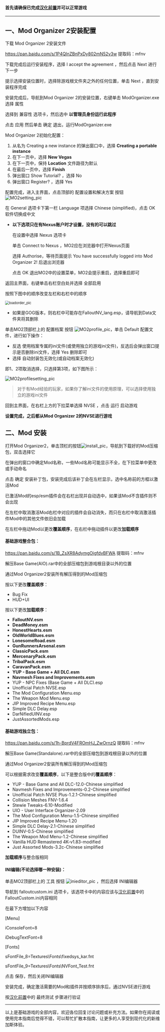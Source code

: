<h4>首先请确保已完成<a href='https://github.com/feelbetterhua/nvguideline_cn/blob/master/md/utilities.md' title='汉化前置'>汉化前置</a>并可以正常游戏</h4>
<hr />
<h2>一、Mod Organizer 2安装配置</h2>
<p>下载 Mod Organizer 2安装文件</p>
<p><a href='https://pan.baidu.com/s/1P4QlnZBnPxDy802mN52v3w' target='_blank' class='url'>https://pan.baidu.com/s/1P4QlnZBnPxDy802mN52v3w</a> 提取码：mfnv </p>
<p>下载完成后运行安装程序，选择 I accept the agreement ，然后点击 Next 进行下一步</p>
<p>提示选择安装位置时，选择除游戏根文件夹之外的任何位置，单击 Next ，直到安装程序完成</p>
<p>安装完成后，导航到Mod Organizer 2的安装位置，右键单击 ModOrganizer.exe 选择 属性</p>
<p>选择到 兼容性 选项卡，然后选中 <strong>以管理员身份运行此程序</strong></p>
<p>点击 应用 然后单击 确定 退出，运行ModOrganizer.exe</p>
<p>Mod Organizer 2初始化配置：</p>
<ol>
<li>从名为 Creating a new instance 的弹出窗口中，选择 <strong>Creating a portable instance</strong></li>
<li>在下一页中，选择 <strong>New Vegas</strong></li>
<li>在下一页中，保持 <strong>Location</strong> 文件路径为默认</li>
<li>在最后一页中，选择 <strong>Finish</strong></li>
<li>弹出窗口 Show Tutorial? ，选择 No</li>
<li>弹出窗口 Register? ，选择 Yes</li>

</ol>
<p>配置完成，进入主界面，点击顶部的 配置设置和解决方案 按钮 <img src="https://s1.ax1x.com/2020/07/23/UOXh7T.jpg" referrerpolicy="no-referrer" alt="MO2setting_pic" title="MO2setting_pic"></p>
<p>在 General 选项卡下第一栏 Language 项选择 Chinese (simplified)，点击 OK 软件切换成中文</p>
<ul>
<li><p><strong>以下选项只在有Nexus账户时才设置，没有的可以跳过</strong></p>
<p>在设置中选择 Nexus 选项卡</p>
<p>单击 Connect to Nexus ，MO2应在浏览器中打开Nexus页面</p>
<p>选择 Authorise，等待页面提示 You have successfully logged into Mod Organizer 2! 后退出浏览器</p>
<p>点击 OK 退出MO2中的设置菜单，MO2会提示重启，选择重启即可</p>
</li>

</ul>
<p>返回主界面，右键单击右栏空白处并选择 全部启用</p>
<p>按照下图中的顺序改变左栏和右栏中的顺序</p>
<p><img src="https://s1.ax1x.com/2020/07/23/UOjS4e.jpg" alt="loadorder_pic" title="loadorder_pic" style="zoom:80%;" /></p>
<ul>
<li>如果是GOG版本，则右栏中可能存在FalloutNV_lang.esp，请导航到Data文件夹将其删除</li>

</ul>
<p>单击MO2顶部栏上的 配置档案 按钮 <img src="https://s1.ax1x.com/2020/07/23/UOxi0P.jpg" referrerpolicy="no-referrer" alt="MO2profile_pic" title="MO2profile_pic">，单击 Default 配置文件，进行如下操作：</p>
<ul>
<li>反选 使用档案专属的ini文件(或使用独立的游戏ini文件)，反选后会弹出窗口提示是否删除ini文件，选择 Yes 删除即可</li>
<li>选择 自动封装包无效化(或自动档案无效化)</li>

</ul>
<p>即1、2项取消选择，只选择第3项，如下图所示：</p>
<p><img src="https://s1.ax1x.com/2020/07/23/UOzuCD.jpg" referrerpolicy="no-referrer" alt="MO2profilesetting_pic" title="MO2profilesetting_pic"></p>
<blockquote><p>对于有Mod经验的玩家，如果你了解ini文件的使用原理，可以选择使用独立的游戏ini文件</p>
</blockquote>
<p>回到主界面，在右栏上方的下拉菜单选择 NVSE ，点击 运行 启动游戏</p>
<p><strong>设置完成，之后都从Mod Organizer 2的NVSE进行游戏</strong></p>
<h2>二、Mod 安装</h2>
<p>打开Mod Organizer2，单击顶栏的按钮<img src="https://s1.ax1x.com/2020/08/01/aGy1D1.png" referrerpolicy="no-referrer" alt="install_pic" title="install_pic">，导航到下载好的Mod压缩包，双击选择它</p>
<p>在弹出的窗口中确定Mod名称，一些Mod名称可能显示不全，在下拉菜单中更改或手动命名</p>
<p>点击 确定 安装补丁包，安装完成后该补丁会在左栏显示，选中名称前的方框以激活Mod</p>
<p>已激活Mod的esp/esm插件会在右栏出现并自动选中，如果该Mod不含插件则不会出现</p>
<p>在左栏中取消激活Mod右栏中对应的插件会自动消失，而只在右栏中取消激活插件Mod中的其他文件依旧会加载</p>
<p>在左栏中拖动Mod以更改<strong>覆盖顺序</strong>，在右栏中拖动插件以更改<strong>加载顺序</strong></p>
<h4>基础游戏整合包：</h4>
<p><a href='https://pan.baidu.com/s/1B_ZsXR8AdymgOigfdvBFWA' target='_blank' class='url'>https://pan.baidu.com/s/1B_ZsXR8AdymgOigfdvBFWA</a> 提取码：mfnv</p>
<p>解压Base Game(AIO).rar中的全部压缩包到游戏根目录以外的位置</p>
<p>通过Mod Organizer2安装所有解压得到的Mod压缩包</p>
<p>按以下更改<strong>覆盖顺序</strong>：</p>
<ul>
<li>Bug Fix</li>
<li>HUD+UI</li>

</ul>
<p>按以下更改<strong>加载顺序</strong>：</p>
<ul>
<li><strong>FalloutNV.esm</strong></li>
<li><strong>DeadMoney.esm</strong></li>
<li><strong>HonestHearts.esm</strong></li>
<li><strong>OldWorldBlues.esm</strong></li>
<li><strong>LonesomeRoad.esm</strong></li>
<li><strong>GunRunnersArsenal.esm</strong></li>
<li><strong>ClassicPack.esm</strong></li>
<li><strong>MercenaryPack.esm</strong></li>
<li><strong>TribalPack.esm</strong></li>
<li><strong>CaravanPack.esm</strong></li>
<li><strong>YUP - Base Game + All DLC.esm</strong></li>
<li><strong>Navmesh Fixes and Improvements.esm</strong></li>
<li>YUP - NPC Fixes (Base Game + All DLC).esp</li>
<li>Unofficial Patch NVSE.esp</li>
<li>The Mod Configuration Menu.esp</li>
<li>The Weapon Mod Menu.esp</li>
<li>JIP Improved Recipe Menu.esp</li>
<li>Simple DLC Delay.esp</li>
<li>DarNifiedUINV.esp</li>
<li>JustAssortedMods.esp</li>

</ul>
<h4>基础游戏独立包：</h4>
<p><a href='https://pan.baidu.com/s/1h-BprdV4FROmHJ_ZwOrnzQ' target='_blank' class='url'>https://pan.baidu.com/s/1h-BprdV4FROmHJ_ZwOrnzQ</a> 提取码：mfnv</p>
<p>解压Base Game(Standalone).rar中的全部压缩包到游戏根目录以外的位置</p>
<p>通过Mod Organizer2安装所有解压得到的Mod压缩包</p>
<p>可以根据需求改变<strong>覆盖顺序</strong>，以下是整合版中的<strong>覆盖顺序</strong>：</p>
<ul>
<li>YUP - Base Game and All DLC-12.0-Chinese simplified</li>
<li>Navmesh Fixes and Improvements-0.2-Chinese simplified</li>
<li>Unofficial Patch NVSE Plus-1.2.1-Chinese simplified</li>
<li>Collision Meshes FNV-1.6.4</li>
<li>Stewie Tweaks-6.10-Modified</li>
<li>UIO - User Interface Organizer-2.09</li>
<li>The Mod Configuration Menu-1.5-Chinese simplified</li>
<li>JIP Improved Recipe Menu-1.20</li>
<li>Simple DLC Delay-2.1-Chinese simplified</li>
<li>DUINV-0.5-Chinese simplified</li>
<li>The Weapon Mod Menu-1.2-Chinese simplified</li>
<li>Vanilla HUD Remastered 4K-v1.83-modified</li>
<li>Just Assorted Mods-3.2c-Chinese simplified</li>

</ul>
<p><strong>加载顺序</strong>与整合版相同</p>
<h4>INI编辑(不论选择哪一种安装)：</h4>
<p>单击MO2顶部栏上的 工具 按钮 <img src="https://s1.ax1x.com/2020/08/01/aGhXHH.jpg" referrerpolicy="no-referrer" alt="inieditor_pic" title="inieditor_pic"> ，然后选择 INI编辑器</p>
<p>导航到 falloutcustom.ini 选项卡，该选项卡中的内容应该与<a href='https://github.com/feelbetterhua/nvguideline_cn/blob/master/md/utilities.md' title='汉化前置'>汉化前置</a>中的FalloutCustom.ini内容相同</p>
<p>在最下方增加以下内容</p>
<p>[Menu]</p>
<p>iConsoleFont=8</p>
<p>iDebugTextFont=8</p>
<p>[Fonts]</p>
<p>sFontFile_8=Textures\Fonts\fixedsys_kar.fnt</p>
<p>sFontFile_9=Textures\Fonts\NVFont_Test.fnt</p>
<p>点击 保存，然后关闭INI编辑器</p>
<p>安装完成，确定激活需要的Mod和插件并按顺序排序后，通过NVSE进行游戏</p>
<p>按<a href='https://github.com/feelbetterhua/nvguideline_cn/blob/master/md/utilities.md' title='汉化前置'>汉化前置</a>中的 最终测试 步骤进行验证</p>
<hr />
<p>以上是基础游戏的全部内容，欢迎各位回复讨论问题或补充方法。如果你在阅读或使用完本指南后觉得不错，可以帮忙扩散本指南，让更多的人享受到现代化的新维加斯体验。</p>
